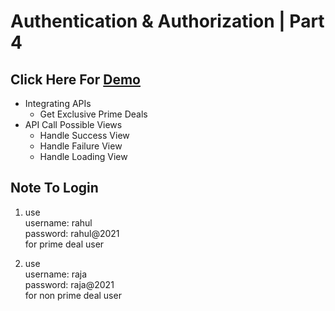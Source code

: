 # Authentication & Authorization | Part 4 

## Click Here For [Demo](https://authp4riyas.ccbp.tech) 

- Integrating APIs
  - Get Exclusive Prime Deals
- API Call Possible Views
  - Handle Success View
  - Handle Failure View
  - Handle Loading View

## Note To Login 
1. use   
username: rahul   
password: rahul@2021   
for prime deal user   

2. use   
username: raja   
password: raja@2021   
for non prime deal user   
